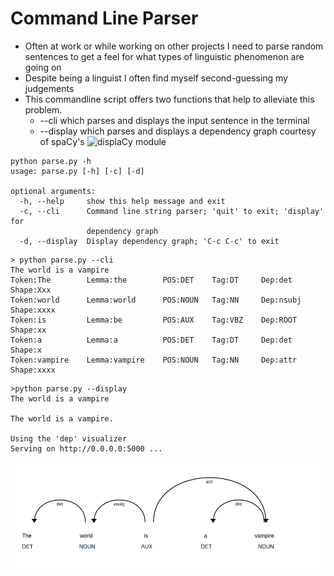 # Command Line Parser
- Often at work or while working on other projects I need to parse random sentences to get a feel for what types of linguistic phenomenon are going on 
- Despite being a linguist I often find myself second-guessing my judgements
- This commandline script offers two functions that help to alleviate this problem.
  - --cli which parses and displays the input sentence in the terminal
  - --display which parses and displays a dependency graph courtesy of spaCy's ![displaCy module](https://spacy.io/usage/visualizers)

```
python parse.py -h
usage: parse.py [-h] [-c] [-d]

optional arguments:
  -h, --help     show this help message and exit
  -c, --cli      Command line string parser; 'quit' to exit; 'display' for
                 dependency graph
  -d, --display  Display dependency graph; 'C-c C-c' to exit
```

```
> python parse.py --cli
The world is a vampire
Token:The        Lemma:the        POS:DET    Tag:DT     Dep:det    Shape:Xxx   
Token:world      Lemma:world      POS:NOUN   Tag:NN     Dep:nsubj  Shape:xxxx  
Token:is         Lemma:be         POS:AUX    Tag:VBZ    Dep:ROOT   Shape:xx    
Token:a          Lemma:a          POS:DET    Tag:DT     Dep:det    Shape:x     
Token:vampire    Lemma:vampire    POS:NOUN   Tag:NN     Dep:attr   Shape:xxxx  
```

```
>python parse.py --display
The world is a vampire

The world is a vampire.

Using the 'dep' visualizer
Serving on http://0.0.0.0:5000 ...

```
![Dependency Parse](dep.png)
